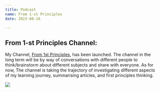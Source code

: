 ```yaml
---
title: Podcast
name: From 1-st Principles
date: 2023-08-16

---
```


## From 1-st Principles Channel:

My Channel, [From 1st Principles](https://www.youtube.com/@F-1ST-P), 
has been launched. The channel in the long term will be by way of conversations with different people to think/brainstorm about different subjects and share with everyone. As for now, The channel is taking the trajectory of investigating different aspects of my learning journey, summarising articles, and first principles thinking.

![](https://www.youtube.com/@F-1ST-P)